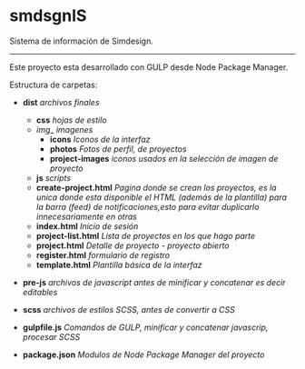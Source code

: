 # smdsgnIS
Sistema de información de Simdesign.
_____


Este proyecto esta desarrollado con GULP desde Node Package Manager.


Estructura de carpetas:

* __dist__   *archivos finales*
  * __css__  *hojas de estilo*
  * _img__   *imagenes*
    - __icons__   *Iconos de la interfaz*
    - __photos__   *Fotos de perfil, de proyectos*
    - __project-images__   *iconos usados en la selección de imagen de proyecto*
  * __js__   *scripts*
  * __create-project.html__   *Pagina donde se crean los proyectos, es la unica donde esta disponible el HTML (además de la plantilla) para la barra (feed) de notificaciones,esto para evitar duplicarlo innecesariamente en otras*
  * __index.html__   *Inicio de sesión*
  * __project-list.html__   *Lista de proyectos en los que hago parte*
  * __project.html__   *Detalle de proyecto - proyecto abierto*
  * __register.html__   *formulario de registro*
  * __template.html__   *Plantilla básica de la interfaz*
  
* __pre-js__   *archivos de javascript antes de minificar y concatenar es decir editables*
* __scss__   *archivos de estilos SCSS, antes de convertir a CSS*
* __gulpfile.js__   *Comandos de GULP, minificar y concatenar javascrip, procesar SCSS*
* __package.json__   *Modulos de Node Package Manager del proyecto*





